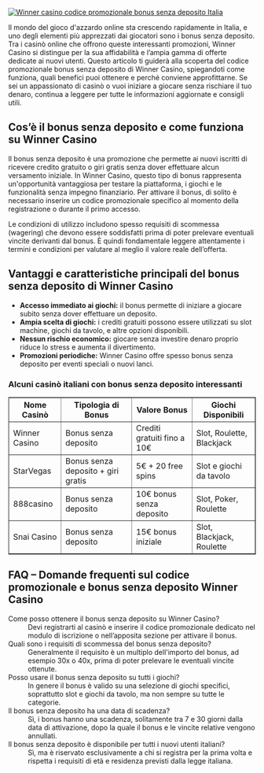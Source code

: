 [![Winner casino codice promozionale bonus senza deposito Italia](https://123-caf.pages.dev/gitsignup.png)](https://vrmoo.ru/Bt82HjjY)

<div>   <p>Il mondo del gioco d'azzardo online sta crescendo rapidamente in Italia, e uno degli elementi più apprezzati dai giocatori sono i bonus senza deposito. Tra i casinò online che offrono queste interessanti promozioni, Winner Casino si distingue per la sua affidabilità e l’ampia gamma di offerte dedicate ai nuovi utenti. Questo articolo ti guiderà alla scoperta del codice promozionale bonus senza deposito di Winner Casino, spiegandoti come funziona, quali benefici puoi ottenere e perché conviene approfittarne. Se sei un appassionato di casinò o vuoi iniziare a giocare senza rischiare il tuo denaro, continua a leggere per tutte le informazioni aggiornate e consigli utili.</p>  <h2>Cos’è il bonus senza deposito e come funziona su Winner Casino</h2> <p>Il bonus senza deposito è una promozione che permette ai nuovi iscritti di ricevere credito gratuito o giri gratis senza dover effettuare alcun versamento iniziale. In Winner Casino, questo tipo di bonus rappresenta un'opportunità vantaggiosa per testare la piattaforma, i giochi e le funzionalità senza impegno finanziario. Per attivare il bonus, di solito è necessario inserire un codice promozionale specifico al momento della registrazione o durante il primo accesso.</p> <p>Le condizioni di utilizzo includono spesso requisiti di scommessa (wagering) che devono essere soddisfatti prima di poter prelevare eventuali vincite derivanti dal bonus. È quindi fondamentale leggere attentamente i termini e condizioni per valutare al meglio il valore reale dell’offerta.</p>  <h2>Vantaggi e caratteristiche principali del bonus senza deposito di Winner Casino</h2> <ul>   <li><strong>Accesso immediato ai giochi:</strong> il bonus permette di iniziare a giocare subito senza dover effettuare un deposito.</li>   <li><strong>Ampia scelta di giochi:</strong> i crediti gratuiti possono essere utilizzati su slot machine, giochi da tavolo, e altre opzioni disponibili.</li>   <li><strong>Nessun rischio economico:</strong> giocare senza investire denaro proprio riduce lo stress e aumenta il divertimento.</li>   <li><strong>Promozioni periodiche:</strong> Winner Casino offre spesso bonus senza deposito per eventi speciali o nuovi lanci.</li> </ul>  <h3>Alcuni casinò italiani con bonus senza deposito interessanti</h3> <table border="1" cellspacing="0" cellpadding="5">   <thead>     <tr>       <th>Nome Casinò</th>       <th>Tipologia di Bonus</th>       <th>Valore Bonus</th>       <th>Giochi Disponibili</th>     </tr>   </thead>   <tbody>     <tr>       <td>Winner Casino</td>       <td>Bonus senza deposito</td>       <td>Crediti gratuiti fino a 10€</td>       <td>Slot, Roulette, Blackjack</td>     </tr>     <tr>       <td>StarVegas</td>       <td>Bonus senza deposito + giri gratis</td>       <td>5€ + 20 free spins</td>       <td>Slot e giochi da tavolo</td>     </tr>     <tr>       <td>888casino</td>       <td>Bonus senza deposito</td>       <td>10€ bonus senza deposito</td>       <td>Slot, Poker, Roulette</td>     </tr>     <tr>       <td>Snai Casino</td>       <td>Bonus senza deposito</td>       <td>15€ bonus iniziale</td>       <td>Slot, Blackjack, Roulette</td>     </tr>   </tbody> </table>  <h2>FAQ – Domande frequenti sul codice promozionale e bonus senza deposito Winner Casino</h2> <dl>   <dt>Come posso ottenere il bonus senza deposito su Winner Casino?</dt>   <dd>Devi registrarti al casinò e inserire il codice promozionale dedicato nel modulo di iscrizione o nell’apposita sezione per attivare il bonus.</dd>    <dt>Quali sono i requisiti di scommessa del bonus senza deposito?</dt>   <dd>Generalmente il requisito è un multiplo dell'importo del bonus, ad esempio 30x o 40x, prima di poter prelevare le eventuali vincite ottenute.</dd>    <dt>Posso usare il bonus senza deposito su tutti i giochi?</dt>   <dd>In genere il bonus è valido su una selezione di giochi specifici, soprattutto slot e giochi da tavolo, ma non sempre su tutte le categorie.</dd>    <dt>Il bonus senza deposito ha una data di scadenza?</dt>   <dd>Sì, i bonus hanno una scadenza, solitamente tra 7 e 30 giorni dalla data di attivazione, dopo la quale il bonus e le vincite relative vengono annullati.</dd>    <dt>Il bonus senza deposito è disponibile per tutti i nuovi utenti italiani?</dt>   <dd>Sì, ma è riservato esclusivamente a chi si registra per la prima volta e rispetta i requisiti di età e residenza previsti dalla legge italiana.</dd> </dl> </div>